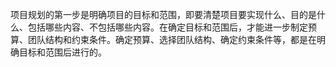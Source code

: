 项目规划的第一步是明确项目的目标和范围，即要清楚项目要实现什么、目的是什么、包括哪些内容、不包括哪些内容。在确定目标和范围后，才能进一步制定预算、团队结构和约束条件。确定预算、选择团队结构、确定约束条件等，都是在明确目标和范围后进行的。